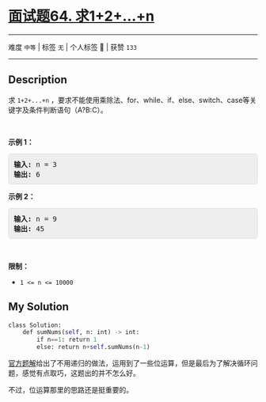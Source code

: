 # [面试题64. 求1+2+…+n](https://leetcode-cn.com/problems/qiu-12n-lcof/)

---

难度 `中等` | 标签 `无` | 个人标签 🔑 | 获赞 `133`

---

## Description

<style>
section pre{
    background-color: #eee;
    border: 1px solid #ddd;
    padding:10px;
    border-radius: 5px;
}
</style>
<section>
<p>求 <code>1+2+...+n</code> ，要求不能使用乘除法、for、while、if、else、switch、case等关键字及条件判断语句（A?B:C）。</p>
<p>&nbsp;</p>
<p><strong>示例 1：</strong></p>
<pre><strong>输入:</strong> n = 3
<strong>输出:&nbsp;</strong>6
</pre>
<p><strong>示例 2：</strong></p>
<pre><strong>输入:</strong> n = 9
<strong>输出:&nbsp;</strong>45
</pre>
<p>&nbsp;</p>
<p><strong>限制：</strong></p>
<ul>
	<li><code>1 &lt;= n&nbsp;&lt;= 10000</code></li>
</ul>
</section>

## My Solution

```python
class Solution:
    def sumNums(self, n: int) -> int:
        if n==1: return 1
        else: return n+self.sumNums(n-1)
```

[官方题解](https://leetcode-cn.com/problems/qiu-12n-lcof/solution/qiu-12n-by-leetcode-solution/)给出了不用递归的做法，运用到了一些位运算，但是最后为了解决循环问题，感觉有点取巧，这题出的并不怎么好。

不过，位运算那里的思路还是挺重要的。

